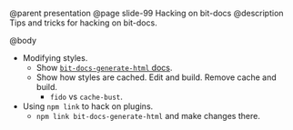 @parent presentation
@page slide-99 Hacking on bit-docs
@description Tips and tricks for hacking on bit-docs.

@body

- Modifying styles.
  - Show [`bit-docs-generate-html` docs](http://localhost:8080/bit-docs-generate-html.html).
  - Show how styles are cached. Edit and build. Remove cache and build.
    - `fido` vs `cache-bust`.
- Using `npm link` to hack on plugins.
  - `npm link bit-docs-generate-html` and make changes there.
